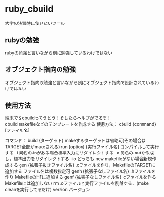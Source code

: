 # ruby_cbuild
大学の演習時に使いたいツール
## rubyの勉強
rubyの勉強と言いながら別に勉強しているわけではない
## オブジェクト指向の勉強
オブジェクト指向の勉強と言いながら別にオブジェクト指向で設計されているわけではない
## 使用方法
端末で＄cbuildってうとう！そしたらヘルプがでるぞ！  
cbuild makefileなどのテンプレートを作成する
使用方法：
cbuild {command} [ファイル名]

コマンド：
  build {ターゲット} makeするターゲットは省略可(その場合はTARGET全部がmakeされる)
  run   [option] {実行ファイル名} コンパイルして実行する 
      -i 同名の.inがある場合標準入力にリダイレクトする
      -o 同名の.outを作成し，標準出力をリダイレクトする
      -io どっちも
  new   makefileがない場合新規作成する
  gen   {拡張子抜きファイル名} .cファイルを作り，MakefileのTARGETに追加する ファイル名は複数指定可
  genh {拡張子なしファイル名} .hファイルを作り MakefileのHFに追加する 
  genf {拡張子なしファイル名} .cファイルを作る Makefileには追加しない
  rm .oファイルと実行ファイルを削除する．(make cleanを実行してるだけ)
  version バージョン
